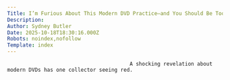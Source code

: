 ```yaml
---
Title: I’m Furious About This Modern DVD Practice—and You Should Be Too
Description: 
Author: Sydney Butler
Date: 2025-10-18T18:30:16.000Z
Robots: noindex,nofollow
Template: index
---
```


                                            A shocking revelation about modern DVDs has one collector seeing red.
                                        
